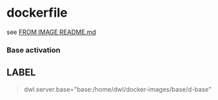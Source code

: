 # dockerfile

see [FROM IMAGE README.md](https://github.com/davask/d-ubuntu)

### Base activation

## LABEL

> dwl.server.base="base:/home/dwl/docker-images/base/d-base"

